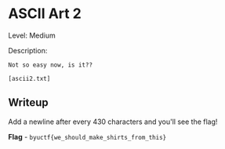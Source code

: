 # ASCII Art 2
Level: Medium

Description:
```
Not so easy now, is it??

[ascii2.txt]
```

## Writeup
Add a newline after every 430 characters and you'll see the flag!

**Flag** - `byuctf{we_should_make_shirts_from_this}`